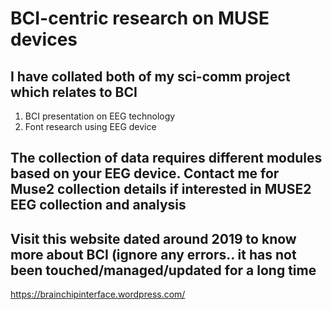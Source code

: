 # BCI-centric research on MUSE devices
## I have collated both of my sci-comm project which relates to BCI
1) BCI presentation on EEG technology
2) Font research using EEG device 
## The collection of data requires different modules based on your EEG device. Contact me for Muse2 collection details if interested in MUSE2 EEG collection and analysis
## Visit this website dated around 2019 to know more about BCI (ignore any errors.. it has not been touched/managed/updated for a long time
https://brainchipinterface.wordpress.com/
